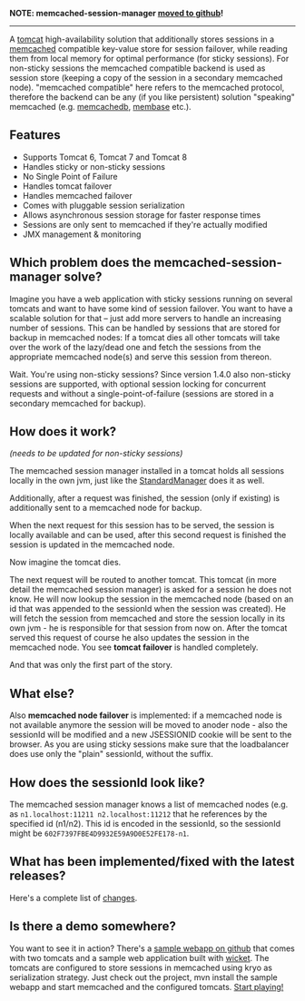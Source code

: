 **NOTE: memcached-session-manager [moved to github](https://github.com/magro/memcached-session-manager)!**


---


A [tomcat](http://tomcat.apache.org/) high-availability solution that additionally stores sessions in a [memcached](http://memcached.org/) compatible key-value store for session failover, while reading them from local memory for optimal performance (for sticky sessions). For non-sticky sessions the memcached compatible backend is used as session store (keeping a copy of the session in a secondary memcached node). "memcached compatible" here refers to the memcached protocol, therefore the backend can be any (if you like persistent) solution "speaking" memcached (e.g. [memcachedb](http://memcachedb.org/), [membase](http://membase.org/) etc.).

## Features ##
  * Supports Tomcat 6, Tomcat 7 and Tomcat 8
  * Handles sticky or non-sticky sessions
  * No Single Point of Failure
  * Handles tomcat failover
  * Handles memcached failover
  * Comes with pluggable session serialization
  * Allows asynchronous session storage for faster response times
  * Sessions are only sent to memcached if they're actually modified
  * JMX management & monitoring

## Which problem does the memcached-session-manager solve? ##

Imagine you have a web application with sticky sessions running on several tomcats and want to have some kind of session failover. You want to have a scalable solution for that – just add more servers to handle an increasing number of sessions. This can be handled by sessions that are stored for backup in memcached nodes: If a tomcat dies all other tomcats will take over the work of the lazy/dead one and fetch the sessions from the appropriate memcached node(s) and serve this session from thereon.

Wait. You're using non-sticky sessions? Since version 1.4.0 also non-sticky sessions are supported, with optional session locking for concurrent requests and without a single-point-of-failure (sessions are stored in a secondary memcached for backup).

## How does it work? ##
_(needs to be updated for non-sticky sessions)_

The memcached session manager installed in a tomcat holds all sessions locally in the own jvm, just like the [StandardManager](http://tomcat.apache.org/tomcat-6.0-doc/api/org/apache/catalina/session/StandardManager.html) does it as well.

Additionally, after a request was finished, the session (only if existing) is additionally sent to a memcached node for backup.

When the next request for this session has to be served, the session is locally available and can be used, after this second request is finished the session is updated in the memcached node.

Now imagine the tomcat dies.

The next request will be routed to another tomcat. This tomcat (in more detail the memcached session manager) is asked for a session he does not know. He will now lookup the session in the memcached node (based on an id that was appended to the sessionId when the session was created). He will fetch the session from memcached and store the session locally in its own jvm - he is responsible for that session from now on. After the tomcat served this request of course he also updates the session in the memcached node. You see **tomcat failover** is handled completely.

And that was only the first part of the story.

## What else? ##
Also **memcached node failover** is implemented: if a memcached node is not available anymore the session will be moved to anoder node - also the sessionId will be modified and a new JSESSIONID cookie will be sent to the browser. As you are using sticky sessions make sure that the loadbalancer does use only the "plain" sessionId, without the suffix.

## How does the sessionId look like? ##
The memcached session manager knows a list of memcached nodes (e.g. as `n1.localhost:11211 n2.localhost:11212` that he references by the specified id (n1/n2). This id is encoded in the sessionId, so the sessionId might be `602F7397FBE4D9932E59A9D0E52FE178-n1`.

## What has been implemented/fixed with the latest releases? ##
Here's a complete list of [changes](http://code.google.com/p/memcached-session-manager/wiki/Changes).

## Is there a demo somewhere? ##
You want to see it in action? There's a [sample webapp on github](http://github.com/magro/msm-sample-webapp) that comes with two tomcats and a sample web application built with [wicket](http://wicket.apache.org/). The tomcats are configured to store sessions in memcached using kryo as serialization strategy. Just check out the project, mvn install the sample webapp and start memcached and the configured tomcats. [Start playing!](http://github.com/magro/msm-sample-webapp)